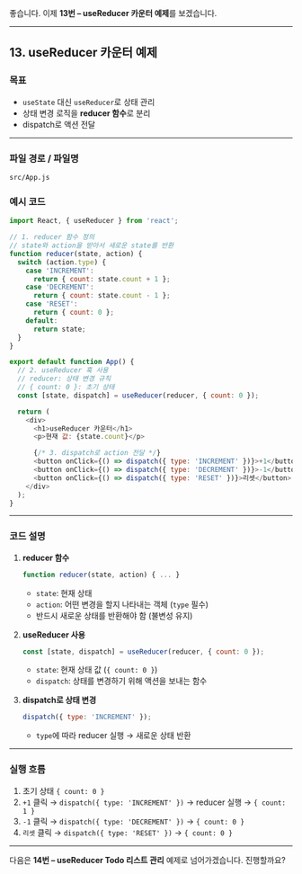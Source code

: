 좋습니다. 이제 **13번 – useReducer 카운터 예제**를 보겠습니다.

---

## 13. useReducer 카운터 예제

### 목표

* `useState` 대신 `useReducer`로 상태 관리
* 상태 변경 로직을 **reducer 함수**로 분리
* dispatch로 액션 전달

---

### 파일 경로 / 파일명

```
src/App.js
```

### 예시 코드

```javascript
import React, { useReducer } from 'react';

// 1. reducer 함수 정의
// state와 action을 받아서 새로운 state를 반환
function reducer(state, action) {
  switch (action.type) {
    case 'INCREMENT':
      return { count: state.count + 1 };
    case 'DECREMENT':
      return { count: state.count - 1 };
    case 'RESET':
      return { count: 0 };
    default:
      return state;
  }
}

export default function App() {
  // 2. useReducer 훅 사용
  // reducer: 상태 변경 규칙
  // { count: 0 }: 초기 상태
  const [state, dispatch] = useReducer(reducer, { count: 0 });

  return (
    <div>
      <h1>useReducer 카운터</h1>
      <p>현재 값: {state.count}</p>

      {/* 3. dispatch로 action 전달 */}
      <button onClick={() => dispatch({ type: 'INCREMENT' })}>+1</button>
      <button onClick={() => dispatch({ type: 'DECREMENT' })}>-1</button>
      <button onClick={() => dispatch({ type: 'RESET' })}>리셋</button>
    </div>
  );
}
```

---

### 코드 설명

1. **reducer 함수**

   ```javascript
   function reducer(state, action) { ... }
   ```

   * `state`: 현재 상태
   * `action`: 어떤 변경을 할지 나타내는 객체 (`type` 필수)
   * 반드시 새로운 상태를 반환해야 함 (불변성 유지)

2. **useReducer 사용**

   ```javascript
   const [state, dispatch] = useReducer(reducer, { count: 0 });
   ```

   * `state`: 현재 상태 값 (`{ count: 0 }`)
   * `dispatch`: 상태를 변경하기 위해 액션을 보내는 함수

3. **dispatch로 상태 변경**

   ```javascript
   dispatch({ type: 'INCREMENT' });
   ```

   * `type`에 따라 reducer 실행 → 새로운 상태 반환

---

### 실행 흐름

1. 초기 상태 `{ count: 0 }`
2. `+1` 클릭 → `dispatch({ type: 'INCREMENT' })` → reducer 실행 → `{ count: 1 }`
3. `-1` 클릭 → `dispatch({ type: 'DECREMENT' })` → `{ count: 0 }`
4. `리셋` 클릭 → `dispatch({ type: 'RESET' })` → `{ count: 0 }`

---

다음은 **14번 – useReducer Todo 리스트 관리** 예제로 넘어가겠습니다. 진행할까요?

